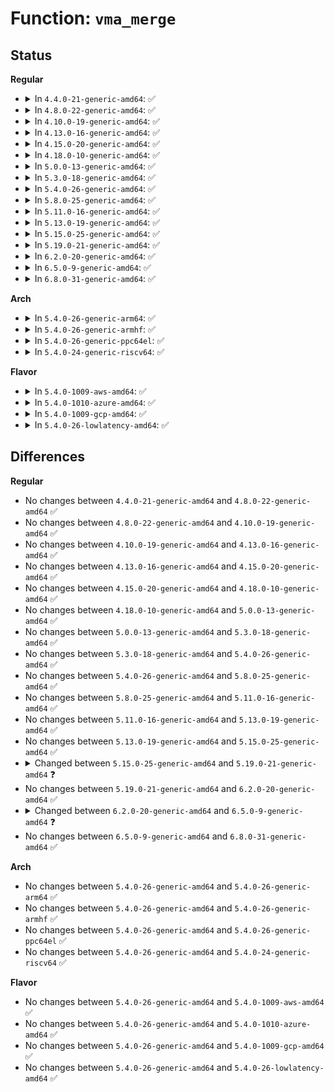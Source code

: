 # Function: <code>vma_merge</code>

## Status
<b>Regular</b>
<ul>
<li>
<details>
<summary>In <code>4.4.0-21-generic-amd64</code>: ✅</summary>

```c
struct vm_area_struct * vma_merge(struct mm_struct * mm, struct vm_area_struct * prev, long unsigned int addr, long unsigned int end, long unsigned int vm_flags, struct anon_vma * anon_vma, struct file * file, long unsigned int pgoff, struct mempolicy * policy, struct vm_userfaultfd_ctx vm_userfaultfd_ctx)
```

```json
{
  "name": "vma_merge",
  "collision_type": "Unique Global",
  "inline_type": "No",
  "funcs": [
    {
      "addr": 18446744071580702224,
      "name": "vma_merge",
      "external": true,
      "loc": "mm/mmap.c:1040",
      "file": "mm/mmap.c",
      "inline": "seen, unknown",
      "caller_inline": [],
      "caller_func": [
        "mm/mlock.c:mlock_fixup",
        "mm/mmap.c:do_brk",
        "mm/mmap.c:mmap_region",
        "mm/mmap.c:copy_vma",
        "mm/mprotect.c:mprotect_fixup",
        "mm/madvise.c:SyS_madvise",
        "mm/mempolicy.c:do_mbind",
        "fs/userfaultfd.c:userfaultfd_release",
        "fs/userfaultfd.c:userfaultfd_ioctl",
        "fs/userfaultfd.c:userfaultfd_ioctl"
      ]
    }
  ],
  "symbols": [
    {
      "addr": 18446744071580702224,
      "name": "vma_merge",
      "section": ".text",
      "bind": "STB_GLOBAL",
      "size": 809
    }
  ]
}
```
</details>
</li>
<li>
<details>
<summary>In <code>4.8.0-22-generic-amd64</code>: ✅</summary>

```c
struct vm_area_struct * vma_merge(struct mm_struct * mm, struct vm_area_struct * prev, long unsigned int addr, long unsigned int end, long unsigned int vm_flags, struct anon_vma * anon_vma, struct file * file, long unsigned int pgoff, struct mempolicy * policy, struct vm_userfaultfd_ctx vm_userfaultfd_ctx)
```

```json
{
  "name": "vma_merge",
  "collision_type": "Unique Global",
  "inline_type": "No",
  "funcs": [
    {
      "addr": 18446744071580816512,
      "name": "vma_merge",
      "external": true,
      "loc": "mm/mmap.c:942",
      "file": "mm/mmap.c",
      "inline": "seen, unknown",
      "caller_inline": [],
      "caller_func": [
        "mm/mlock.c:mlock_fixup",
        "mm/mmap.c:copy_vma",
        "mm/mmap.c:do_brk",
        "mm/mmap.c:mmap_region",
        "mm/mprotect.c:mprotect_fixup",
        "mm/madvise.c:SyS_madvise",
        "mm/mempolicy.c:do_mbind",
        "fs/userfaultfd.c:userfaultfd_ioctl",
        "fs/userfaultfd.c:userfaultfd_ioctl",
        "fs/userfaultfd.c:userfaultfd_release"
      ]
    }
  ],
  "symbols": [
    {
      "addr": 18446744071580816512,
      "name": "vma_merge",
      "section": ".text",
      "bind": "STB_GLOBAL",
      "size": 788
    }
  ]
}
```
</details>
</li>
<li>
<details>
<summary>In <code>4.10.0-19-generic-amd64</code>: ✅</summary>

```c
struct vm_area_struct * vma_merge(struct mm_struct * mm, struct vm_area_struct * prev, long unsigned int addr, long unsigned int end, long unsigned int vm_flags, struct anon_vma * anon_vma, struct file * file, long unsigned int pgoff, struct mempolicy * policy, struct vm_userfaultfd_ctx vm_userfaultfd_ctx)
```

```json
{
  "name": "vma_merge",
  "collision_type": "Unique Global",
  "inline_type": "No",
  "funcs": [
    {
      "addr": 18446744071580881984,
      "name": "vma_merge",
      "external": true,
      "loc": "mm/mmap.c:1082",
      "file": "mm/mmap.c",
      "inline": "seen, unknown",
      "caller_inline": [],
      "caller_func": [
        "mm/mlock.c:mlock_fixup",
        "mm/mmap.c:copy_vma",
        "mm/mmap.c:do_brk",
        "mm/mmap.c:mmap_region",
        "mm/mprotect.c:mprotect_fixup",
        "mm/madvise.c:SyS_madvise",
        "mm/mempolicy.c:SYSC_mbind",
        "fs/userfaultfd.c:userfaultfd_ioctl",
        "fs/userfaultfd.c:userfaultfd_ioctl",
        "fs/userfaultfd.c:userfaultfd_release"
      ]
    }
  ],
  "symbols": [
    {
      "addr": 18446744071580881984,
      "name": "vma_merge",
      "section": ".text",
      "bind": "STB_GLOBAL",
      "size": 843
    }
  ]
}
```
</details>
</li>
<li>
<details>
<summary>In <code>4.13.0-16-generic-amd64</code>: ✅</summary>

```c
struct vm_area_struct * vma_merge(struct mm_struct * mm, struct vm_area_struct * prev, long unsigned int addr, long unsigned int end, long unsigned int vm_flags, struct anon_vma * anon_vma, struct file * file, long unsigned int pgoff, struct mempolicy * policy, struct vm_userfaultfd_ctx vm_userfaultfd_ctx)
```

```json
{
  "name": "vma_merge",
  "collision_type": "Unique Global",
  "inline_type": "No",
  "funcs": [
    {
      "addr": 18446744071580926096,
      "name": "vma_merge",
      "external": true,
      "loc": "mm/mmap.c:1098",
      "file": "mm/mmap.c",
      "inline": "seen, unknown",
      "caller_inline": [],
      "caller_func": [
        "mm/mlock.c:mlock_fixup",
        "mm/mmap.c:copy_vma",
        "mm/mmap.c:do_brk_flags",
        "mm/mmap.c:mmap_region",
        "mm/mprotect.c:mprotect_fixup",
        "mm/madvise.c:SyS_madvise",
        "mm/mempolicy.c:SYSC_mbind",
        "fs/userfaultfd.c:userfaultfd_ioctl",
        "fs/userfaultfd.c:userfaultfd_ioctl",
        "fs/userfaultfd.c:userfaultfd_release"
      ]
    }
  ],
  "symbols": [
    {
      "addr": 18446744071580926096,
      "name": "vma_merge",
      "section": ".text",
      "bind": "STB_GLOBAL",
      "size": 955
    }
  ]
}
```
</details>
</li>
<li>
<details>
<summary>In <code>4.15.0-20-generic-amd64</code>: ✅</summary>

```c
struct vm_area_struct * vma_merge(struct mm_struct * mm, struct vm_area_struct * prev, long unsigned int addr, long unsigned int end, long unsigned int vm_flags, struct anon_vma * anon_vma, struct file * file, long unsigned int pgoff, struct mempolicy * policy, struct vm_userfaultfd_ctx vm_userfaultfd_ctx)
```

```json
{
  "name": "vma_merge",
  "collision_type": "Unique Global",
  "inline_type": "No",
  "funcs": [
    {
      "addr": 18446744071581025744,
      "name": "vma_merge",
      "external": true,
      "loc": "mm/mmap.c:1099",
      "file": "mm/mmap.c",
      "inline": "seen, unknown",
      "caller_inline": [],
      "caller_func": [
        "mm/mlock.c:mlock_fixup",
        "mm/mmap.c:copy_vma",
        "mm/mmap.c:do_brk_flags",
        "mm/mmap.c:mmap_region",
        "mm/mprotect.c:mprotect_fixup",
        "mm/madvise.c:SyS_madvise",
        "mm/mempolicy.c:SYSC_mbind",
        "fs/userfaultfd.c:userfaultfd_ioctl",
        "fs/userfaultfd.c:userfaultfd_ioctl",
        "fs/userfaultfd.c:userfaultfd_release"
      ]
    }
  ],
  "symbols": [
    {
      "addr": 18446744071581025744,
      "name": "vma_merge",
      "section": ".text",
      "bind": "STB_GLOBAL",
      "size": 955
    }
  ]
}
```
</details>
</li>
<li>
<details>
<summary>In <code>4.18.0-10-generic-amd64</code>: ✅</summary>

```c
struct vm_area_struct * vma_merge(struct mm_struct * mm, struct vm_area_struct * prev, long unsigned int addr, long unsigned int end, long unsigned int vm_flags, struct anon_vma * anon_vma, struct file * file, long unsigned int pgoff, struct mempolicy * policy, struct vm_userfaultfd_ctx vm_userfaultfd_ctx)
```

```json
{
  "name": "vma_merge",
  "collision_type": "Unique Global",
  "inline_type": "No",
  "funcs": [
    {
      "addr": 18446744071581160576,
      "name": "vma_merge",
      "external": true,
      "loc": "mm/mmap.c:1108",
      "file": "mm/mmap.c",
      "inline": "seen, unknown",
      "caller_inline": [],
      "caller_func": [
        "mm/mlock.c:mlock_fixup",
        "mm/mmap.c:copy_vma",
        "mm/mmap.c:do_brk_flags",
        "mm/mmap.c:mmap_region",
        "mm/mprotect.c:mprotect_fixup",
        "mm/madvise.c:__ia32_sys_madvise",
        "mm/madvise.c:__x64_sys_madvise",
        "mm/mempolicy.c:kernel_mbind",
        "fs/userfaultfd.c:userfaultfd_ioctl",
        "fs/userfaultfd.c:userfaultfd_ioctl",
        "fs/userfaultfd.c:userfaultfd_release"
      ]
    }
  ],
  "symbols": [
    {
      "addr": 18446744071581160576,
      "name": "vma_merge",
      "section": ".text",
      "bind": "STB_GLOBAL",
      "size": 845
    }
  ]
}
```
</details>
</li>
<li>
<details>
<summary>In <code>5.0.0-13-generic-amd64</code>: ✅</summary>

```c
struct vm_area_struct * vma_merge(struct mm_struct * mm, struct vm_area_struct * prev, long unsigned int addr, long unsigned int end, long unsigned int vm_flags, struct anon_vma * anon_vma, struct file * file, long unsigned int pgoff, struct mempolicy * policy, struct vm_userfaultfd_ctx vm_userfaultfd_ctx)
```

```json
{
  "name": "vma_merge",
  "collision_type": "Unique Global",
  "inline_type": "No",
  "funcs": [
    {
      "addr": 18446744071581240320,
      "name": "vma_merge",
      "external": true,
      "loc": "mm/mmap.c:1132",
      "file": "mm/mmap.c",
      "inline": "seen, unknown",
      "caller_inline": [],
      "caller_func": [
        "mm/mlock.c:mlock_fixup",
        "mm/mmap.c:copy_vma",
        "mm/mmap.c:do_brk_flags",
        "mm/mmap.c:mmap_region",
        "mm/mprotect.c:mprotect_fixup",
        "mm/madvise.c:__ia32_sys_madvise",
        "mm/madvise.c:__x64_sys_madvise",
        "mm/mempolicy.c:kernel_mbind",
        "fs/userfaultfd.c:userfaultfd_ioctl",
        "fs/userfaultfd.c:userfaultfd_ioctl",
        "fs/userfaultfd.c:userfaultfd_release"
      ]
    }
  ],
  "symbols": [
    {
      "addr": 18446744071581240320,
      "name": "vma_merge",
      "section": ".text",
      "bind": "STB_GLOBAL",
      "size": 969
    }
  ]
}
```
</details>
</li>
<li>
<details>
<summary>In <code>5.3.0-18-generic-amd64</code>: ✅</summary>

```c
struct vm_area_struct * vma_merge(struct mm_struct * mm, struct vm_area_struct * prev, long unsigned int addr, long unsigned int end, long unsigned int vm_flags, struct anon_vma * anon_vma, struct file * file, long unsigned int pgoff, struct mempolicy * policy, struct vm_userfaultfd_ctx vm_userfaultfd_ctx)
```

```json
{
  "name": "vma_merge",
  "collision_type": "Unique Global",
  "inline_type": "No",
  "funcs": [
    {
      "addr": 18446744071581314720,
      "name": "vma_merge",
      "external": true,
      "loc": "mm/mmap.c:1134",
      "file": "mm/mmap.c",
      "inline": "seen, unknown",
      "caller_inline": [],
      "caller_func": [
        "mm/mlock.c:mlock_fixup",
        "mm/mmap.c:copy_vma",
        "mm/mmap.c:do_brk_flags",
        "mm/mmap.c:mmap_region",
        "mm/mprotect.c:mprotect_fixup",
        "mm/madvise.c:__do_sys_madvise",
        "mm/mempolicy.c:kernel_mbind",
        "fs/userfaultfd.c:userfaultfd_register",
        "fs/userfaultfd.c:userfaultfd_release"
      ]
    }
  ],
  "symbols": [
    {
      "addr": 18446744071581314720,
      "name": "vma_merge",
      "section": ".text",
      "bind": "STB_GLOBAL",
      "size": 998
    }
  ]
}
```
</details>
</li>
<li>
<details>
<summary>In <code>5.4.0-26-generic-amd64</code>: ✅</summary>

```c
struct vm_area_struct * vma_merge(struct mm_struct * mm, struct vm_area_struct * prev, long unsigned int addr, long unsigned int end, long unsigned int vm_flags, struct anon_vma * anon_vma, struct file * file, long unsigned int pgoff, struct mempolicy * policy, struct vm_userfaultfd_ctx vm_userfaultfd_ctx)
```

```json
{
  "name": "vma_merge",
  "collision_type": "Unique Global",
  "inline_type": "No",
  "funcs": [
    {
      "addr": 18446744071581373856,
      "name": "vma_merge",
      "external": true,
      "loc": "mm/mmap.c:1135",
      "file": "mm/mmap.c",
      "inline": "seen, unknown",
      "caller_inline": [],
      "caller_func": [
        "mm/mlock.c:mlock_fixup",
        "mm/mmap.c:copy_vma",
        "mm/mmap.c:do_brk_flags",
        "mm/mmap.c:mmap_region",
        "mm/mprotect.c:mprotect_fixup",
        "mm/madvise.c:__do_sys_madvise",
        "mm/mempolicy.c:kernel_mbind",
        "fs/userfaultfd.c:userfaultfd_register",
        "fs/userfaultfd.c:userfaultfd_release"
      ]
    }
  ],
  "symbols": [
    {
      "addr": 18446744071581373856,
      "name": "vma_merge",
      "section": ".text",
      "bind": "STB_GLOBAL",
      "size": 998
    }
  ]
}
```
</details>
</li>
<li>
<details>
<summary>In <code>5.8.0-25-generic-amd64</code>: ✅</summary>

```c
struct vm_area_struct * vma_merge(struct mm_struct * mm, struct vm_area_struct * prev, long unsigned int addr, long unsigned int end, long unsigned int vm_flags, struct anon_vma * anon_vma, struct file * file, long unsigned int pgoff, struct mempolicy * policy, struct vm_userfaultfd_ctx vm_userfaultfd_ctx)
```

```json
{
  "name": "vma_merge",
  "collision_type": "Unique Global",
  "inline_type": "No",
  "funcs": [
    {
      "addr": 18446744071581572672,
      "name": "vma_merge",
      "external": true,
      "loc": "mm/mmap.c:1116",
      "file": "mm/mmap.c",
      "inline": "seen, unknown",
      "caller_inline": [],
      "caller_func": [
        "mm/mlock.c:mlock_fixup",
        "mm/mmap.c:copy_vma",
        "mm/mmap.c:do_brk_flags",
        "mm/mmap.c:mmap_region",
        "mm/mprotect.c:mprotect_fixup",
        "mm/madvise.c:madvise_behavior",
        "mm/mempolicy.c:mbind_range",
        "fs/userfaultfd.c:userfaultfd_register",
        "fs/userfaultfd.c:userfaultfd_release"
      ]
    }
  ],
  "symbols": [
    {
      "addr": 18446744071581572672,
      "name": "vma_merge",
      "section": ".text",
      "bind": "STB_GLOBAL",
      "size": 892
    }
  ]
}
```
</details>
</li>
<li>
<details>
<summary>In <code>5.11.0-16-generic-amd64</code>: ✅</summary>

```c
struct vm_area_struct * vma_merge(struct mm_struct * mm, struct vm_area_struct * prev, long unsigned int addr, long unsigned int end, long unsigned int vm_flags, struct anon_vma * anon_vma, struct file * file, long unsigned int pgoff, struct mempolicy * policy, struct vm_userfaultfd_ctx vm_userfaultfd_ctx)
```

```json
{
  "name": "vma_merge",
  "collision_type": "Unique Global",
  "inline_type": "No",
  "funcs": [
    {
      "addr": 18446744071581618304,
      "name": "vma_merge",
      "external": true,
      "loc": "mm/mmap.c:1157",
      "file": "mm/mmap.c",
      "inline": "seen, unknown",
      "caller_inline": [],
      "caller_func": [
        "mm/mlock.c:mlock_fixup",
        "mm/mmap.c:copy_vma",
        "mm/mmap.c:do_brk_flags",
        "mm/mmap.c:mmap_region",
        "mm/mmap.c:mmap_region",
        "mm/mprotect.c:mprotect_fixup",
        "mm/madvise.c:madvise_behavior",
        "mm/mempolicy.c:mbind_range",
        "fs/userfaultfd.c:userfaultfd_register",
        "fs/userfaultfd.c:userfaultfd_release"
      ]
    }
  ],
  "symbols": [
    {
      "addr": 18446744071581618304,
      "name": "vma_merge",
      "section": ".text",
      "bind": "STB_GLOBAL",
      "size": 845
    }
  ]
}
```
</details>
</li>
<li>
<details>
<summary>In <code>5.13.0-19-generic-amd64</code>: ✅</summary>

```c
struct vm_area_struct * vma_merge(struct mm_struct * mm, struct vm_area_struct * prev, long unsigned int addr, long unsigned int end, long unsigned int vm_flags, struct anon_vma * anon_vma, struct file * file, long unsigned int pgoff, struct mempolicy * policy, struct vm_userfaultfd_ctx vm_userfaultfd_ctx)
```

```json
{
  "name": "vma_merge",
  "collision_type": "Unique Global",
  "inline_type": "No",
  "funcs": [
    {
      "addr": 18446744071581640672,
      "name": "vma_merge",
      "external": true,
      "loc": "mm/mmap.c:1161",
      "file": "mm/mmap.c",
      "inline": "seen, unknown",
      "caller_inline": [],
      "caller_func": [
        "mm/mlock.c:mlock_fixup",
        "mm/mmap.c:copy_vma",
        "mm/mmap.c:do_brk_flags",
        "mm/mmap.c:mmap_region",
        "mm/mmap.c:mmap_region",
        "mm/mprotect.c:mprotect_fixup",
        "mm/madvise.c:madvise_behavior",
        "mm/mempolicy.c:mbind_range",
        "fs/userfaultfd.c:userfaultfd_register",
        "fs/userfaultfd.c:userfaultfd_release"
      ]
    }
  ],
  "symbols": [
    {
      "addr": 18446744071581640672,
      "name": "vma_merge",
      "section": ".text",
      "bind": "STB_GLOBAL",
      "size": 897
    }
  ]
}
```
</details>
</li>
<li>
<details>
<summary>In <code>5.15.0-25-generic-amd64</code>: ✅</summary>

```c
struct vm_area_struct * vma_merge(struct mm_struct * mm, struct vm_area_struct * prev, long unsigned int addr, long unsigned int end, long unsigned int vm_flags, struct anon_vma * anon_vma, struct file * file, long unsigned int pgoff, struct mempolicy * policy, struct vm_userfaultfd_ctx vm_userfaultfd_ctx)
```

```json
{
  "name": "vma_merge",
  "collision_type": "Unique Global",
  "inline_type": "No",
  "funcs": [
    {
      "addr": 18446744071581908480,
      "name": "vma_merge",
      "external": true,
      "loc": "mm/mmap.c:1158",
      "file": "mm/mmap.c",
      "inline": "seen, unknown",
      "caller_inline": [],
      "caller_func": [
        "mm/mlock.c:mlock_fixup",
        "mm/mmap.c:copy_vma",
        "mm/mmap.c:do_brk_flags",
        "mm/mmap.c:mmap_region",
        "mm/mmap.c:mmap_region",
        "mm/mprotect.c:mprotect_fixup",
        "mm/madvise.c:madvise_behavior",
        "mm/mempolicy.c:mbind_range",
        "fs/userfaultfd.c:userfaultfd_register",
        "fs/userfaultfd.c:userfaultfd_release"
      ]
    }
  ],
  "symbols": [
    {
      "addr": 18446744071581908480,
      "name": "vma_merge",
      "section": ".text",
      "bind": "STB_GLOBAL",
      "size": 897
    }
  ]
}
```
</details>
</li>
<li>
<details>
<summary>In <code>5.19.0-21-generic-amd64</code>: ✅</summary>

```c
struct vm_area_struct * vma_merge(struct mm_struct * mm, struct vm_area_struct * prev, long unsigned int addr, long unsigned int end, long unsigned int vm_flags, struct anon_vma * anon_vma, struct file * file, long unsigned int pgoff, struct mempolicy * policy, struct vm_userfaultfd_ctx vm_userfaultfd_ctx, struct anon_vma_name * anon_name)
```

```json
{
  "name": "vma_merge",
  "collision_type": "Unique Global",
  "inline_type": "No",
  "funcs": [
    {
      "addr": 18446744071582313552,
      "name": "vma_merge",
      "external": true,
      "loc": "mm/mmap.c:1169",
      "file": "mm/mmap.c",
      "inline": "seen, unknown",
      "caller_inline": [],
      "caller_func": [
        "mm/mlock.c:mlock_fixup",
        "mm/mmap.c:copy_vma",
        "mm/mmap.c:do_brk_flags",
        "mm/mmap.c:mmap_region",
        "mm/mmap.c:mmap_region",
        "mm/mprotect.c:mprotect_fixup",
        "mm/madvise.c:madvise_update_vma",
        "mm/mempolicy.c:mbind_range",
        "fs/userfaultfd.c:userfaultfd_register",
        "fs/userfaultfd.c:userfaultfd_release"
      ]
    }
  ],
  "symbols": [
    {
      "addr": 18446744071582313552,
      "name": "vma_merge",
      "section": ".text",
      "bind": "STB_GLOBAL",
      "size": 1054
    }
  ]
}
```
</details>
</li>
<li>
<details>
<summary>In <code>6.2.0-20-generic-amd64</code>: ✅</summary>

```c
struct vm_area_struct * vma_merge(struct mm_struct * mm, struct vm_area_struct * prev, long unsigned int addr, long unsigned int end, long unsigned int vm_flags, struct anon_vma * anon_vma, struct file * file, long unsigned int pgoff, struct mempolicy * policy, struct vm_userfaultfd_ctx vm_userfaultfd_ctx, struct anon_vma_name * anon_name)
```

```json
{
  "name": "vma_merge",
  "collision_type": "Unique Global",
  "inline_type": "No",
  "funcs": [
    {
      "addr": 18446744071582810480,
      "name": "vma_merge",
      "external": true,
      "loc": "mm/mmap.c:999",
      "file": "mm/mmap.c",
      "inline": "seen, unknown",
      "caller_inline": [],
      "caller_func": [
        "mm/mlock.c:mlock_fixup",
        "mm/mmap.c:copy_vma",
        "mm/mmap.c:mmap_region",
        "mm/mprotect.c:mprotect_fixup",
        "mm/mremap.c:__do_sys_mremap",
        "mm/madvise.c:madvise_update_vma",
        "mm/mempolicy.c:mbind_range",
        "fs/userfaultfd.c:userfaultfd_register",
        "fs/userfaultfd.c:userfaultfd_release"
      ]
    }
  ],
  "symbols": [
    {
      "addr": 18446744071582810480,
      "name": "vma_merge",
      "section": ".text",
      "bind": "STB_GLOBAL",
      "size": 993
    }
  ]
}
```
</details>
</li>
<li>
<details>
<summary>In <code>6.5.0-9-generic-amd64</code>: ✅</summary>

```c
struct vm_area_struct * vma_merge(struct vma_iterator * vmi, struct mm_struct * mm, struct vm_area_struct * prev, long unsigned int addr, long unsigned int end, long unsigned int vm_flags, struct anon_vma * anon_vma, struct file * file, long unsigned int pgoff, struct mempolicy * policy, struct vm_userfaultfd_ctx vm_userfaultfd_ctx, struct anon_vma_name * anon_name)
```

```json
{
  "name": "vma_merge",
  "collision_type": "Unique Global",
  "inline_type": "No",
  "funcs": [
    {
      "addr": 18446744071583022464,
      "name": "vma_merge",
      "external": true,
      "loc": "mm/mmap.c:871",
      "file": "mm/mmap.c",
      "inline": "seen, unknown",
      "caller_inline": [],
      "caller_func": [
        "mm/mlock.c:mlock_fixup",
        "mm/mmap.c:copy_vma",
        "mm/mmap.c:mmap_region",
        "mm/mprotect.c:mprotect_fixup",
        "mm/mremap.c:__do_sys_mremap",
        "mm/madvise.c:madvise_update_vma",
        "mm/mempolicy.c:mbind_range",
        "fs/userfaultfd.c:userfaultfd_register",
        "fs/userfaultfd.c:userfaultfd_release"
      ]
    }
  ],
  "symbols": [
    {
      "addr": 18446744071583022464,
      "name": "vma_merge",
      "section": ".text",
      "bind": "STB_GLOBAL",
      "size": 2489
    }
  ]
}
```
</details>
</li>
<li>
<details>
<summary>In <code>6.8.0-31-generic-amd64</code>: ✅</summary>

```c
struct vm_area_struct * vma_merge(struct vma_iterator * vmi, struct mm_struct * mm, struct vm_area_struct * prev, long unsigned int addr, long unsigned int end, long unsigned int vm_flags, struct anon_vma * anon_vma, struct file * file, long unsigned int pgoff, struct mempolicy * policy, struct vm_userfaultfd_ctx vm_userfaultfd_ctx, struct anon_vma_name * anon_name)
```

```json
{
  "name": "vma_merge",
  "collision_type": "Unique Static",
  "inline_type": "No",
  "funcs": [
    {
      "addr": 18446744071583203344,
      "name": "vma_merge",
      "external": false,
      "loc": "mm/mmap.c:864",
      "file": "mm/mmap.c",
      "inline": "seen, unknown",
      "caller_inline": [],
      "caller_func": [
        "mm/mmap.c:copy_vma",
        "mm/mmap.c:mmap_region",
        "mm/mmap.c:vma_merge_extend",
        "mm/mmap.c:vma_modify"
      ]
    }
  ],
  "symbols": [
    {
      "addr": 18446744071583203344,
      "name": "vma_merge",
      "section": ".text",
      "bind": "STB_LOCAL",
      "size": 3027
    }
  ]
}
```
</details>
</li>
</ul>
<b>Arch</b>
<ul>
<li>
<details>
<summary>In <code>5.4.0-26-generic-arm64</code>: ✅</summary>

```c
struct vm_area_struct * vma_merge(struct mm_struct * mm, struct vm_area_struct * prev, long unsigned int addr, long unsigned int end, long unsigned int vm_flags, struct anon_vma * anon_vma, struct file * file, long unsigned int pgoff, struct mempolicy * policy, struct vm_userfaultfd_ctx vm_userfaultfd_ctx)
```

```json
{
  "name": "vma_merge",
  "collision_type": "Unique Global",
  "inline_type": "No",
  "funcs": [
    {
      "addr": 18446603336492780136,
      "name": "vma_merge",
      "external": true,
      "loc": "mm/mmap.c:1135",
      "file": "mm/mmap.c",
      "inline": "seen, unknown",
      "caller_inline": [],
      "caller_func": [
        "mm/mlock.c:mlock_fixup",
        "mm/mmap.c:copy_vma",
        "mm/mmap.c:do_brk_flags",
        "mm/mmap.c:mmap_region",
        "mm/mprotect.c:mprotect_fixup",
        "mm/madvise.c:__arm64_sys_madvise",
        "mm/mempolicy.c:kernel_mbind",
        "fs/userfaultfd.c:userfaultfd_register",
        "fs/userfaultfd.c:userfaultfd_release"
      ]
    }
  ],
  "symbols": [
    {
      "addr": 18446603336492780136,
      "name": "vma_merge",
      "section": ".text",
      "bind": "STB_GLOBAL",
      "size": 912
    }
  ]
}
```
</details>
</li>
<li>
<details>
<summary>In <code>5.4.0-26-generic-armhf</code>: ✅</summary>

```c
struct vm_area_struct * vma_merge(struct mm_struct * mm, struct vm_area_struct * prev, long unsigned int addr, long unsigned int end, long unsigned int vm_flags, struct anon_vma * anon_vma, struct file * file, long unsigned int pgoff, struct mempolicy * policy, struct vm_userfaultfd_ctx vm_userfaultfd_ctx)
```

```json
{
  "name": "vma_merge",
  "collision_type": "Unique Global",
  "inline_type": "No",
  "funcs": [
    {
      "addr": 3226596884,
      "name": "vma_merge",
      "external": true,
      "loc": "mm/mmap.c:1135",
      "file": "mm/mmap.c",
      "inline": "seen, unknown",
      "caller_inline": [],
      "caller_func": [
        "mm/mlock.c:mlock_fixup",
        "mm/mmap.c:copy_vma",
        "mm/mmap.c:do_brk_flags",
        "mm/mmap.c:mmap_region",
        "mm/mprotect.c:mprotect_fixup",
        "mm/madvise.c:__se_sys_madvise",
        "fs/userfaultfd.c:userfaultfd_unregister",
        "fs/userfaultfd.c:userfaultfd_register",
        "fs/userfaultfd.c:userfaultfd_release"
      ]
    }
  ],
  "symbols": [
    {
      "addr": 3226596884,
      "name": "vma_merge",
      "section": ".text",
      "bind": "STB_GLOBAL",
      "size": 868
    }
  ]
}
```
</details>
</li>
<li>
<details>
<summary>In <code>5.4.0-26-generic-ppc64el</code>: ✅</summary>

```c
struct vm_area_struct * vma_merge(struct mm_struct * mm, struct vm_area_struct * prev, long unsigned int addr, long unsigned int end, long unsigned int vm_flags, struct anon_vma * anon_vma, struct file * file, long unsigned int pgoff, struct mempolicy * policy, struct vm_userfaultfd_ctx vm_userfaultfd_ctx)
```

```json
{
  "name": "vma_merge",
  "collision_type": "Unique Global",
  "inline_type": "No",
  "funcs": [
    {
      "addr": 13835058055286147952,
      "name": "vma_merge",
      "external": true,
      "loc": "mm/mmap.c:1135",
      "file": "mm/mmap.c",
      "inline": "seen, unknown",
      "caller_inline": [],
      "caller_func": [
        "mm/mlock.c:mlock_fixup",
        "mm/mmap.c:copy_vma",
        "mm/mmap.c:do_brk_flags",
        "mm/mmap.c:mmap_region",
        "mm/mmap.c:mmap_region",
        "mm/mprotect.c:mprotect_fixup",
        "mm/madvise.c:__se_sys_madvise",
        "mm/mempolicy.c:do_mbind",
        "fs/userfaultfd.c:userfaultfd_unregister",
        "fs/userfaultfd.c:userfaultfd_register",
        "fs/userfaultfd.c:userfaultfd_release"
      ]
    }
  ],
  "symbols": [
    {
      "addr": 13835058055286147952,
      "name": "vma_merge",
      "section": ".text",
      "bind": "STB_GLOBAL",
      "size": 1320
    }
  ]
}
```
</details>
</li>
<li>
<details>
<summary>In <code>5.4.0-24-generic-riscv64</code>: ✅</summary>

```c
struct vm_area_struct * vma_merge(struct mm_struct * mm, struct vm_area_struct * prev, long unsigned int addr, long unsigned int end, long unsigned int vm_flags, struct anon_vma * anon_vma, struct file * file, long unsigned int pgoff, struct mempolicy * policy, struct vm_userfaultfd_ctx vm_userfaultfd_ctx)
```

```json
{
  "name": "vma_merge",
  "collision_type": "Unique Global",
  "inline_type": "No",
  "funcs": [
    {
      "addr": 18446743936272753008,
      "name": "vma_merge",
      "external": true,
      "loc": "mm/mmap.c:1135",
      "file": "mm/mmap.c",
      "inline": "seen, unknown",
      "caller_inline": [],
      "caller_func": [
        "mm/mlock.c:mlock_fixup",
        "mm/mmap.c:copy_vma",
        "mm/mmap.c:do_brk_flags",
        "mm/mmap.c:mmap_region",
        "mm/mprotect.c:mprotect_fixup",
        "mm/madvise.c:__se_sys_madvise",
        "fs/userfaultfd.c:userfaultfd_unregister",
        "fs/userfaultfd.c:userfaultfd_register",
        "fs/userfaultfd.c:userfaultfd_release"
      ]
    }
  ],
  "symbols": [
    {
      "addr": 18446743936272753008,
      "name": "vma_merge",
      "section": ".text",
      "bind": "STB_GLOBAL",
      "size": 578
    }
  ]
}
```
</details>
</li>
</ul>
<b>Flavor</b>
<ul>
<li>
<details>
<summary>In <code>5.4.0-1009-aws-amd64</code>: ✅</summary>

```c
struct vm_area_struct * vma_merge(struct mm_struct * mm, struct vm_area_struct * prev, long unsigned int addr, long unsigned int end, long unsigned int vm_flags, struct anon_vma * anon_vma, struct file * file, long unsigned int pgoff, struct mempolicy * policy, struct vm_userfaultfd_ctx vm_userfaultfd_ctx)
```

```json
{
  "name": "vma_merge",
  "collision_type": "Unique Global",
  "inline_type": "No",
  "funcs": [
    {
      "addr": 18446744071581342704,
      "name": "vma_merge",
      "external": true,
      "loc": "mm/mmap.c:1135",
      "file": "mm/mmap.c",
      "inline": "seen, unknown",
      "caller_inline": [],
      "caller_func": [
        "mm/mlock.c:mlock_fixup",
        "mm/mmap.c:copy_vma",
        "mm/mmap.c:do_brk_flags",
        "mm/mmap.c:mmap_region",
        "mm/mprotect.c:mprotect_fixup",
        "mm/madvise.c:__do_sys_madvise",
        "mm/mempolicy.c:kernel_mbind",
        "fs/userfaultfd.c:userfaultfd_register",
        "fs/userfaultfd.c:userfaultfd_release"
      ]
    }
  ],
  "symbols": [
    {
      "addr": 18446744071581342704,
      "name": "vma_merge",
      "section": ".text",
      "bind": "STB_GLOBAL",
      "size": 998
    }
  ]
}
```
</details>
</li>
<li>
<details>
<summary>In <code>5.4.0-1010-azure-amd64</code>: ✅</summary>

```c
struct vm_area_struct * vma_merge(struct mm_struct * mm, struct vm_area_struct * prev, long unsigned int addr, long unsigned int end, long unsigned int vm_flags, struct anon_vma * anon_vma, struct file * file, long unsigned int pgoff, struct mempolicy * policy, struct vm_userfaultfd_ctx vm_userfaultfd_ctx)
```

```json
{
  "name": "vma_merge",
  "collision_type": "Unique Global",
  "inline_type": "No",
  "funcs": [
    {
      "addr": 18446744071581286416,
      "name": "vma_merge",
      "external": true,
      "loc": "mm/mmap.c:1135",
      "file": "mm/mmap.c",
      "inline": "seen, unknown",
      "caller_inline": [],
      "caller_func": [
        "mm/mlock.c:mlock_fixup",
        "mm/mmap.c:copy_vma",
        "mm/mmap.c:do_brk_flags",
        "mm/mmap.c:mmap_region",
        "mm/mprotect.c:mprotect_fixup",
        "mm/madvise.c:__do_sys_madvise",
        "mm/mempolicy.c:kernel_mbind",
        "fs/userfaultfd.c:userfaultfd_register",
        "fs/userfaultfd.c:userfaultfd_release"
      ]
    }
  ],
  "symbols": [
    {
      "addr": 18446744071581286416,
      "name": "vma_merge",
      "section": ".text",
      "bind": "STB_GLOBAL",
      "size": 998
    }
  ]
}
```
</details>
</li>
<li>
<details>
<summary>In <code>5.4.0-1009-gcp-amd64</code>: ✅</summary>

```c
struct vm_area_struct * vma_merge(struct mm_struct * mm, struct vm_area_struct * prev, long unsigned int addr, long unsigned int end, long unsigned int vm_flags, struct anon_vma * anon_vma, struct file * file, long unsigned int pgoff, struct mempolicy * policy, struct vm_userfaultfd_ctx vm_userfaultfd_ctx)
```

```json
{
  "name": "vma_merge",
  "collision_type": "Unique Global",
  "inline_type": "No",
  "funcs": [
    {
      "addr": 18446744071581333904,
      "name": "vma_merge",
      "external": true,
      "loc": "mm/mmap.c:1135",
      "file": "mm/mmap.c",
      "inline": "seen, unknown",
      "caller_inline": [],
      "caller_func": [
        "mm/mlock.c:mlock_fixup",
        "mm/mmap.c:copy_vma",
        "mm/mmap.c:do_brk_flags",
        "mm/mmap.c:mmap_region",
        "mm/mprotect.c:mprotect_fixup",
        "mm/madvise.c:__do_sys_madvise",
        "mm/mempolicy.c:kernel_mbind",
        "fs/userfaultfd.c:userfaultfd_register",
        "fs/userfaultfd.c:userfaultfd_release"
      ]
    }
  ],
  "symbols": [
    {
      "addr": 18446744071581333904,
      "name": "vma_merge",
      "section": ".text",
      "bind": "STB_GLOBAL",
      "size": 998
    }
  ]
}
```
</details>
</li>
<li>
<details>
<summary>In <code>5.4.0-26-lowlatency-amd64</code>: ✅</summary>

```c
struct vm_area_struct * vma_merge(struct mm_struct * mm, struct vm_area_struct * prev, long unsigned int addr, long unsigned int end, long unsigned int vm_flags, struct anon_vma * anon_vma, struct file * file, long unsigned int pgoff, struct mempolicy * policy, struct vm_userfaultfd_ctx vm_userfaultfd_ctx)
```

```json
{
  "name": "vma_merge",
  "collision_type": "Unique Global",
  "inline_type": "No",
  "funcs": [
    {
      "addr": 18446744071581397856,
      "name": "vma_merge",
      "external": true,
      "loc": "mm/mmap.c:1135",
      "file": "mm/mmap.c",
      "inline": "seen, unknown",
      "caller_inline": [],
      "caller_func": [
        "mm/mlock.c:mlock_fixup",
        "mm/mmap.c:copy_vma",
        "mm/mmap.c:do_brk_flags",
        "mm/mmap.c:mmap_region",
        "mm/mprotect.c:mprotect_fixup",
        "mm/madvise.c:__do_sys_madvise",
        "mm/mempolicy.c:kernel_mbind",
        "fs/userfaultfd.c:userfaultfd_register",
        "fs/userfaultfd.c:userfaultfd_release"
      ]
    }
  ],
  "symbols": [
    {
      "addr": 18446744071581397856,
      "name": "vma_merge",
      "section": ".text",
      "bind": "STB_GLOBAL",
      "size": 998
    }
  ]
}
```
</details>
</li>
</ul>

## Differences
<b>Regular</b>
<ul>
<li>
No changes between <code>4.4.0-21-generic-amd64</code> and <code>4.8.0-22-generic-amd64</code> ✅
</li>
<li>
No changes between <code>4.8.0-22-generic-amd64</code> and <code>4.10.0-19-generic-amd64</code> ✅
</li>
<li>
No changes between <code>4.10.0-19-generic-amd64</code> and <code>4.13.0-16-generic-amd64</code> ✅
</li>
<li>
No changes between <code>4.13.0-16-generic-amd64</code> and <code>4.15.0-20-generic-amd64</code> ✅
</li>
<li>
No changes between <code>4.15.0-20-generic-amd64</code> and <code>4.18.0-10-generic-amd64</code> ✅
</li>
<li>
No changes between <code>4.18.0-10-generic-amd64</code> and <code>5.0.0-13-generic-amd64</code> ✅
</li>
<li>
No changes between <code>5.0.0-13-generic-amd64</code> and <code>5.3.0-18-generic-amd64</code> ✅
</li>
<li>
No changes between <code>5.3.0-18-generic-amd64</code> and <code>5.4.0-26-generic-amd64</code> ✅
</li>
<li>
No changes between <code>5.4.0-26-generic-amd64</code> and <code>5.8.0-25-generic-amd64</code> ✅
</li>
<li>
No changes between <code>5.8.0-25-generic-amd64</code> and <code>5.11.0-16-generic-amd64</code> ✅
</li>
<li>
No changes between <code>5.11.0-16-generic-amd64</code> and <code>5.13.0-19-generic-amd64</code> ✅
</li>
<li>
No changes between <code>5.13.0-19-generic-amd64</code> and <code>5.15.0-25-generic-amd64</code> ✅
</li>
<li>
<details>
<summary>Changed between <code>5.15.0-25-generic-amd64</code> and <code>5.19.0-21-generic-amd64</code> ❓</summary>
<ul>
<li>
<b>Param added. </b>
<code>struct anon_vma_name * anon_name</code>
</li>
</ul>
</details>
</li>
<li>
No changes between <code>5.19.0-21-generic-amd64</code> and <code>6.2.0-20-generic-amd64</code> ✅
</li>
<li>
<details>
<summary>Changed between <code>6.2.0-20-generic-amd64</code> and <code>6.5.0-9-generic-amd64</code> ❓</summary>
<ul>
<li>
<b>Param added. </b>
<code>struct vma_iterator * vmi</code>
</li>
<li>
<b>Param reordered. </b>
<code>mm, prev, addr, end, vm_flags, anon_vma, file, pgoff, policy, vm_userfaultfd_ctx, anon_name</code> ➡️ <code>vmi, mm, prev, addr, end, vm_flags, anon_vma, file, pgoff, policy, vm_userfaultfd_ctx, anon_name</code>
</li>
</ul>
</details>
</li>
<li>
No changes between <code>6.5.0-9-generic-amd64</code> and <code>6.8.0-31-generic-amd64</code> ✅
</li>
</ul>
<b>Arch</b>
<ul>
<li>
No changes between <code>5.4.0-26-generic-amd64</code> and <code>5.4.0-26-generic-arm64</code> ✅
</li>
<li>
No changes between <code>5.4.0-26-generic-amd64</code> and <code>5.4.0-26-generic-armhf</code> ✅
</li>
<li>
No changes between <code>5.4.0-26-generic-amd64</code> and <code>5.4.0-26-generic-ppc64el</code> ✅
</li>
<li>
No changes between <code>5.4.0-26-generic-amd64</code> and <code>5.4.0-24-generic-riscv64</code> ✅
</li>
</ul>
<b>Flavor</b>
<ul>
<li>
No changes between <code>5.4.0-26-generic-amd64</code> and <code>5.4.0-1009-aws-amd64</code> ✅
</li>
<li>
No changes between <code>5.4.0-26-generic-amd64</code> and <code>5.4.0-1010-azure-amd64</code> ✅
</li>
<li>
No changes between <code>5.4.0-26-generic-amd64</code> and <code>5.4.0-1009-gcp-amd64</code> ✅
</li>
<li>
No changes between <code>5.4.0-26-generic-amd64</code> and <code>5.4.0-26-lowlatency-amd64</code> ✅
</li>
</ul>

